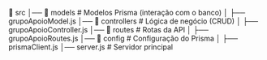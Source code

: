 📂 src
│── 📂 models       # Modelos Prisma (interação com o banco)
│   ├── grupoApoioModel.js
│── 📂 controllers  # Lógica de negócio (CRUD)
│   ├── grupoApoioController.js
│── 📂 routes       # Rotas da API
│   ├── grupoApoioRoutes.js
│── 📂 config       # Configuração do Prisma
│   ├── prismaClient.js
│── server.js       # Servidor principal
